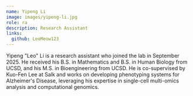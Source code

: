 ```yaml
---
name: Yipeng Li
image: images/yipeng-li.jpg
role: ra
description: Research Assistant
links:
  github: LeoMeow123
---
```


Yipeng "Leo" Li is a research assistant who joined the lab in September 2025. He received his B.S. in Mathematics and B.S. in Human Biology from UCSD, and his M.S. in Bioengineering from UCSD. He is co-supervised by Kuo-Fen Lee at Salk and works on developing phenotyping systems for Alzheimer's Disease, leveraging his expertise in single-cell multi-omics analysis and computational genomics.
